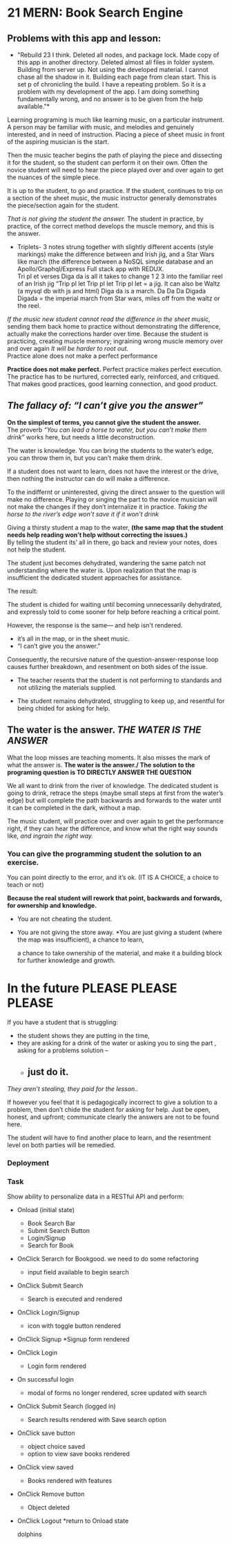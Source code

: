 # 21 MERN: Book Search Engine


## Problems with this app and lesson:

*  "Rebuild 23 I think.  Deleted all nodes, and package lock.  Made copy of this app in another directory.  Deleted almost all files in folder system.  Building from server up.  Not using the developed material.  I cannot chase all the shadow in it.  Building each page from clean start.  This is set p of chronicling the build.  I have a repeating problem.  So it is a problem with my development of the app.  I am doing something fundamentally wrong, and no answer is to be given from the help available.”*

Learning programing is much like learning music, on a particular instrument.  A person may be familiar with music, and melodies and genuinely interested, and in need of instruction.  Placing a piece of sheet music in front of the aspiring musician is the start.  

Then the music teacher begins the path of playing the piece and dissecting it for the student, so the student can perform it on their own.   Often the novice student will need to hear the piece played over and over again to get the nuances of the simple piece.  

It is up to the student, to go and practice.  If the student, continues to trip on a section of the sheet music, the music instructor generally demonstrates the piece/section again for the student.

*That is not giving the student the answer.*  The student in practice, by practice, of the correct method develops the muscle memory, and this is the answer. 

* Triplets- 3 notes strung together with slightly different accents (style markings) make the difference between and Irish jig, and a Star Wars like march (the difference between a NoSQL simple database and an Apollo/Graphql/Express Full stack app with REDUX.  
    Tri pl et verses Diga da is all it takes to change 1 2 3 into the familiar reel of an Irish jig “Trip pl let Trip pl let Trip pl let = a jig.  It can also be Waltz (a mysql db with js and html)
    Diga da is a march. Da Da Da Digada  Digada = the imperial march from Star wars, miles off from the waltz or the reel. 
    
*If the music new student cannot read the difference in the sheet music,* sending them back home to practice without demonstrating the difference, actually make the corrections harder over time.  Because the student is practicing, creating muscle memory; ingraining wrong muscle memory over and over again  *It will be harder to root out.*  
Practice alone does not make a perfect performance

**Practice does not make perfect.**  Perfect practice makes perfect execution. The practice has to be nurtured, corrected early, reinforced, and critiqued.  That makes good practices, good learning connection, and good product.

## *The fallacy of: “I can’t give you the answer”*

**On the simplest of terms, you cannot give the student the answer.**  
The proverb *“You can lead a horse to water, but you can’t make them drink”* works here, but needs a little deconstruction.

The water is knowledge. You can bring the students to the water’s edge, you can throw them in, but you can’t make them drink.  

If a student does not want to learn, does not have the interest or the drive, then nothing the instructor can do will make a difference. 

To the indiffernt or uninterested, giving the direct answer to the question will make no difference.  Playing or singing the part to the novice musician will not make the changes if they don’t internalize it in practice.  *Taking the horse to the river’s edge won’t save it if it won’t drink*

Giving a thirsty student a map to the water, **(the same map that the student needs help reading won’t help without correcting the issues.)**  
By telling the student its’ all in there, go back and review your notes, does not help the student.  

The student just becomes dehydrated, wandering the same patch not understanding where the water is.  Upon realization that the map is insufficient the dedicated student approaches for assistance.

The result:

The student is chided for waiting until becoming unnecessarily dehydrated, and expressly told to come sooner for help before reaching a critical point.  

However, the response is the same— and help isn't rendered.
* it’s all in the map, or in the sheet music.  
* “I can’t give you the answer.”   

Consequently, the recursive nature of the question-answer-response loop causes further breakdown, and resentment on both sides of the issue.  

* The teacher resents that the student is not performing to standards and not utilizing the materials supplied.  

* The student remains dehydrated, struggling to keep up, and resentful for being chided for asking for help.


## The water is the answer.  *THE WATER IS THE ANSWER*

What the loop misses are teaching moments.  It also misses the mark of what the answer is.  **The water is the answer./ The solution to the programing question is TO DIRECTLY ANSWER THE QUESTION**  

We all want to drink from the river of knowledge.  The dedicated student is going to drink, retrace the steps (maybe small steps at first from the water’s edge) but will complete the path backwards and forwards to the water until it can be completed in the dark, without a map.

The music student, will practice over and over again to get the performance right, if they can hear the difference, and know what the right way sounds like, *and ingrain the right way.*

### **You can give the programming student the solution to an exercise.**  
You can point directly to the error, and it’s ok.  (IT IS A CHOICE, a choice to teach or not)

**Because the real student will rework that point, backwards and forwards, for ownership and knowledge.** 

  * You are not cheating the student.
  * You are not giving the store away.
    *You are just giving a student (where the map was insufficient), a chance to learn, 
    
    a chance to take ownership of the material, and make it a building block for further knowledge and growth.

# In the future PLEASE PLEASE PLEASE

If you have a student that is struggling:

  * the student shows they are putting in the time, 
  * they are asking for a drink of the water or asking you to sing the part , asking for a problems solution –
    * ## just do it.  
    
*They aren’t stealing, they paid for the lesson..*  

If however you feel that it is pedagogically incorrect to give a solution to a problem, then don’t chide the student for asking for help.  Just be open, honest, and upfront; communicate clearly the answers are not to be found here.  

The student will have to find another place to learn, and the resentment level on both parties will be remedied.





### Deployment

### Task

Show ability to personalize data in a RESTful API and perform:
  * Onload  (initial state)
    * Book Search Bar
    * Submit Search Button
    * Login/Signup
    * Search for Book
  * OnClick Serarch for Bookgood.  we need to do some refactoring 
    * input field available to begin search
  * OnClick Submit Search
    * Search is executed and rendered
  * OnClick Login/Signup
    * icon with toggle button rendered
  * OnClick Signup
    *Signup form rendered
  * OnClick Login
    * Login form rendered
  * On successful login
    * modal of forms no longer rendered, scree updated with search
  * OnClick Submit Search (logged in)
    * Search results rendered with Save search option
  * OnClick save button
    * object choice saved
    * option to view save books rendered
  * OnClick view saved
    * Books rendered with features
  * OnClick Remove button
    * Object deleted
  * OnClick Logout
    *return to Onload state








    dolphins